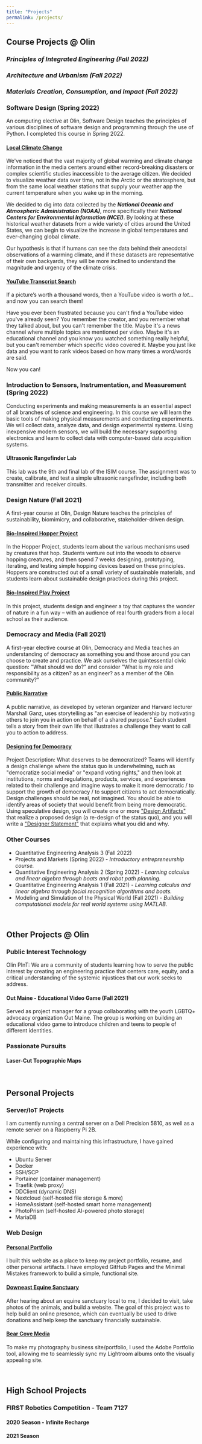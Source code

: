 ```yaml
---
title: "Projects"
permalink: /projects/
---
```


## Course Projects @ Olin

### *Principles of Integrated Engineering (Fall 2022)*

### *Architecture and Urbanism (Fall 2022)*

### *Materials Creation, Consumption, and Impact (Fall 2022)*

### **Software Design (Spring 2022)**

An computing elective at Olin, Software Design teaches the principles of various disciplines of software design and programming through the use of Python. I completed this course in Spring 2022.

#### **[Local Climate Change](https://olincollege.github.io/local-climate-change/)**

We've noticed that the vast majority of global warming and climate change information in the media centers around either record-breaking disasters or complex scientific studies inaccessible to the average citizen. We decided to visualize weather data over time, not in the Arctic or the stratosphere, but from the same local weather stations that supply your weather app the current temperature when you wake up in the morning.

We decided to dig into data collected by the ***National Oceanic and Atmospheric Administration (NOAA)***, more specifically their ***National Centers for Environmental Information (NCEI)***. By looking at these historical weather datasets from a wide variety of cities around the United States, we can begin to visualize the increase in global temperatures and ever-changing global climate.

Our hypothesis is that if humans can see the data behind their anecdotal observations of a warming climate, and if these datasets are representative of their own backyards, they will be more inclined to understand the magnitude and urgency of the climate crisis.

#### **[YouTube Transcript Search](https://olincollege.github.io/youtube-transcript-search/)**

If a picture’s worth a thousand words, then a YouTube video is worth *a lot*... and now you can search them!

Have you ever been frustrated because you can't find a YouTube video you've already seen? You remember the creator, and you remember what they talked about, but you can't remember the title. Maybe it's a news channel where multiple topics are mentioned per video. Maybe it's an educational channel and you know you watched something really helpful, but you can't remember which specific video covered it. Maybe you just like data and you want to rank videos based on how many times a word/words are said.

Now you can!

### **Introduction to Sensors, Instrumentation, and Measurement (Spring 2022)**

Conducting experiments and making measurements is an essential aspect of all branches of science and engineering.  In this course we will learn the basic tools of making physical measurements and conducting experiments. We will collect data, analyze data, and design experimental systems. Using inexpensive modern sensors, we will build the necessary supporting electronics and learn to collect data with computer-based data acquisition systems.

#### **Ultrasonic Rangefinder Lab**

This lab was the 9th and final lab of the ISIM course. The assignment was to create, calibrate, and test a simple ultrasonic rangefinder, including both transmitter and receiver circuits.

### **Design Nature (Fall 2021)**

A first-year course at Olin, Design Nature teaches the principles of sustainability, biomimicry, and collaborative, stakeholder-driven design.

#### **[Bio-Inspired Hopper Project](/assets/hopper_poster.jpg)**

In the Hopper Project, students learn about the various mechanisms used by creatures that hop. Students venture out into the woods to observe hopping creatures, and then spend 7 weeks designing, prototyping, iterating, and testing simple hopping devices based on these principles. Hoppers are constructed out of a small variety of sustainable materials, and students learn about sustainable design practices during this project.

#### **[Bio-Inspired Play Project](/assets/play_project.JPG)**

In this project, students design and engineer a toy that captures the wonder of nature in a fun way – with an audience of real fourth graders from a local school as their audience.

### **Democracy and Media (Fall 2021)**

A first-year elective course at Olin, Democracy and Media teaches an understanding of democracy as something you and those around you can choose to create and practice. We ask ourselves the quintessential civic question: "What should we do?" and consider "What is my role and responsibility as a citizen? as an engineer? as a member of the Olin community?"

#### **[Public Narrative](https://youtu.be/g4SqVDs0fMc)**

A public narrative, as developed by veteran organizer and Harvard lecturer Marshall Ganz, uses storytelling as "an exercise of leadership by motivating others to join you in action on behalf of a shared purpose." Each student tells a story from their own life that illustrates a challenge they want to call you to action to address.

#### **[Designing for Democracy](https://sites.google.com/view/connectingamerica/home)**

Project Description: What deserves to be democratized? Teams will identify a design challenge where the status quo is underwhelming, such as "democratize social media" or "expand voting rights," and then look at institutions, norms and regulations, products, services, and experiences related to their challenge and imagine ways to make it more democratic / to support the growth of democracy / to support citizens to act democratically. Design challenges should be real, not imagined. You should be able to identify areas of society that would benefit from being more democratic. Using speculative design, you will create one or more ["Design Artifacts"](https://sites.google.com/view/connectingamerica/home) that realize a proposed design (a re-design of the status quo), and you will write a ["Designer Statement"](https://docs.google.com/document/d/1dDhya4ELe1ESO2o4Pul0FkmLrVMgaVCN9HDdXxbsNXI/edit?usp=sharing) that explains what you did and why.

### **Other Courses**

- Quantitative Engineering Analysis 3 (Fall 2022)
- Projects and Markets (Spring 2022) - *Introductory entrepreneurship course.*
- Quantitative Engineering Analysis 2 (Spring 2022) - *Learning calculus and linear algebra through boats and robot path planning.*
- Quantitative Engineering Analysis 1 (Fall 2021) - *Learning calculus and linear algebra through facial recognition algorithms and boats.*
- Modeling and Simulation of the Physical World (Fall 2021) - *Building computational models for real world systems using MATLAB.*

&nbsp;

## Other Projects @ Olin

### **Public Interest Technology**

Olin PInT: We are a community of students learning how to serve the public interest by creating an engineering practice that centers care, equity, and a critical understanding of the systemic injustices that our work seeks to address.

#### **Out Maine - Educational Video Game (Fall 2021)**

Served as project manager for a group collaborating with the youth LGBTQ+ advocacy organization Out Maine. The group is working on building an educational video game to introduce children and teens to people of different identities.

### **Passionate Pursuits**

#### **Laser-Cut Topographic Maps**

&nbsp;

## Personal Projects

### **Server/IoT Projects**

I am currently running a central server on a Dell Precision 5810, as well as a remote server on a Raspberry Pi 2B.

While configuring and maintaining this infrastructure, I have gained experience with:

- Ubuntu Server
- Docker
- SSH/SCP
- Portainer (container management)
- Traefik (web proxy)
- DDClient (dynamic DNS)
- Nextcloud (self-hosted file storage & more)
- HomeAssistant (self-hosted smart home management)
- PhotoPrism (self-hosted AI-powered photo storage)
- MariaDB

### **Web Design**

#### [**Personal Portfolio**](https://www.brookem.dev)

I built this website as a place to keep my project portfolio, resume, and other personal artifacts. I have employed GitHub Pages and the Minimal Mistakes framework to build a simple, functional site.

#### [**Downeast Equine Sanctuary**](https://www.downeastequine.org)

After hearing about an equine sanctuary local to me, I decided to visit, take photos of the animals, and build a website. The goal of this project was to help build an online presence, which can eventually be used to drive donations and help keep the sanctuary financially sustainable.

#### [**Bear Cove Media**](https://bearcove.media)

To make my photography business site/portfolio, I used the Adobe Portfolio tool, allowing me to seamlessly sync my Lightroom albums onto the visually appealing site.

&nbsp;

## High School Projects

### **FIRST Robotics Competition - Team 7127**

#### **2020 Season - Infinite Recharge**

#### **2021 Season**
